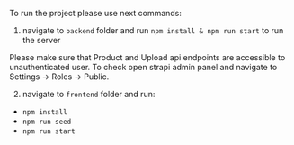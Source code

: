 To run the project please use next commands: 

1. navigate to `backend` folder and run `npm install & npm run start` to run the server

Please make sure that Product and Upload api endpoints are accessible to unauthenticated user.
To check open strapi admin panel and navigate to Settings -> Roles -> Public. 

2. navigate to `frontend` folder and run:
 -  `npm install`
 -  `npm run seed`
 -  `npm run start`
